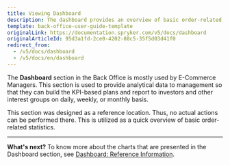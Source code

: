 ```yaml
---
title: Viewing Dashboard
description: The dashboard provides an overview of basic order-related statistics. This page presents you with a summary of order counts, order statuses, top products.
template: back-office-user-guide-template
originalLink: https://documentation.spryker.com/v5/docs/dashboard
originalArticleId: 95d3a1fd-2ce0-4202-88c5-35f5d03d41f0
redirect_from:
  - /v5/docs/dashboard
  - /v5/docs/en/dashboard
---
```


The **Dashboard** section in the Back Office is mostly used by E-Commerce Managers.
This section is used to provide analytical data to management so that they can build the KPI-based plans and report to investors and other interest groups on daily, weekly, or monthly basis.

This section was designed as a reference location. Thus, no actual actions can be performed there. This is utilized as a quick overview of basic order-related statistics.
***
**What's next?**
To know more about the charts that are presented in the Dashboard section, see [Dashboard: Reference Information](/docs/scos/user/back-office-user-guides/{{page.version}}/dashboard/references/dashboard-reference-information.html).
